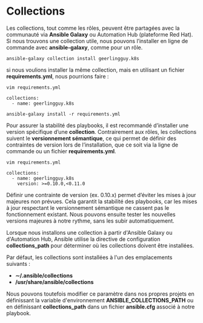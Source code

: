 # Collections

Les collections, tout comme les rôles, peuvent être partagées avec la communauté via **Ansible Galaxy** ou Automation Hub (plateforme Red Hat). Si nous trouvons une collection utile, nous pouvons l’installer en ligne de commande avec **ansible-galaxy**, comme pour un rôle.

```
ansible-galaxy collection install geerlingguy.k8s
```

si nous voulions installer la même collection, mais en utilisant un fichier **requirements.yml**, nous pourrions faire :

```
vim requirements.yml
```

```
collections:
  - name: geerlingguy.k8s
```

```
ansible-galaxy install -r requirements.yml
```

Pour assurer la stabilité des playbooks, il est recommandé d’installer une version spécifique d’une **collection**. Contrairement aux rôles, les collections suivent le **versionnement sémantique**, ce qui permet de définir des contraintes de version lors de l’installation, que ce soit via la ligne de commande ou un fichier **requirements.yml**.

```
vim requirements.yml
```

```
collections:
  - name: geerlingguy.k8s
    version: >=0.10.0,<0.11.0
```

Définir une contrainte de version (ex. 0.10.x) permet d’éviter les mises à jour majeures non prévues. Cela garantit la stabilité des playbooks, car les mises à jour respectant le versionnement sémantique ne cassent pas le fonctionnement existant. Nous pouvons ensuite tester les nouvelles versions majeures à notre rythme, sans les subir automatiquement.

Lorsque nous installons une collection à partir d'Ansible Galaxy ou d'Automation Hub, Ansible utilise la directive de configuration **collections_path** pour déterminer où les collections doivent être installées.

Par défaut, les collections sont installées à l'un des emplacements suivants :
- **∼/.ansible/collections**
- **/usr/share/ansible/collections**

Nous pouvons toutefois modifier ce paramètre dans nos propres projets en définissant la variable d'environnement **ANSIBLE_COLLECTIONS_PATH** ou en définissant **collections_path** dans un fichier **ansible.cfg** associé à notre playbook.